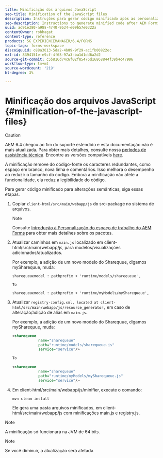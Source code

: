 ```yaml
---
title: Minificação dos arquivos JavaScript
seo-title: Minification of the JavaScript files
description: Instruções para gerar código minificado após as personalizações do espaço de trabalho do AEM Forms para otimizar os arquivos JS para a Web.
seo-description: Instructions to generate minified code after AEM Forms workspace customizations to optimize the JS files for the web.
uuid: ad91e380-a988-4740-9534-e09657e0322a
contentOwner: robhagat
content-type: reference
products: SG_EXPERIENCEMANAGER/6.4/FORMS
topic-tags: forms-workspace
discoiquuid: c88a3013-5da2-4b09-9f29-ac1fb00822ec
exl-id: 8394151e-e9cf-4f68-97a3-ba1d1dd6a2d2
source-git-commit: c5b816d74c6f02f85476d16868844f39b4c47996
workflow-type: tm+mt
source-wordcount: '219'
ht-degree: 3%

---
```


# Minificação dos arquivos JavaScript {#minification-of-the-javascript-files}

>[!CAUTION]
>
>AEM 6.4 chegou ao fim do suporte estendido e esta documentação não é mais atualizada. Para obter mais detalhes, consulte nossa [períodos de assistência técnica](https://helpx.adobe.com/br/support/programs/eol-matrix.html). Encontre as versões compatíveis [here](https://experienceleague.adobe.com/docs/).

A minificação remove do código-fonte os caracteres redundantes, como espaço em branco, nova linha e comentários. Isso melhora o desempenho ao reduzir o tamanho do código. Embora a minificação não afete a funcionalidade, ela reduz a legibilidade do código.

Para gerar código minificado para alterações semânticas, siga essas etapas.

1. Copiar `client-html/src/main/webapp/js` do src-package no sistema de arquivos.

   >[!NOTE]
   >
   >Consulte [Introdução à Personalização do espaço de trabalho do AEM Forms](/help/forms/using/introduction-customizing-html-workspace.md) para obter mais detalhes sobre os pacotes.

1. Atualizar caminhos em `main.js` localizado em client-html/src/main/webapp/js, para modelos/visualizações adicionados/atualizados.

   Por exemplo, a adição de um novo modelo do Sharequue, digamos mySharequue, muda:

   ```
   sharequeuemodel : pathprefix + 'runtime/models/sharequeue',
   
   To
   
   sharequeuemodel : pathprefix + 'runtime/myModels/mySharequeue',
   ```

1. Atualizar `registry-config.xml, located at client-html/src/main/webapp/js/resource_generator,` em caso de alteração/adição de alias em `main.js`.

   Por exemplo, a adição de um novo modelo do Sharequue, digamos mySharequue, muda:

   ```xml
   <sharequeue
               name="sharequeue"
               path="runtime/models/sharequeue.js"
               service="service"/>
   
   To
   
   <sharequeue
               name="sharequeue"
               path="runtime/myModels/mySharequeue.js"
               service="service"/>
   ```

1. Em client-html/src/main/webapp/js/minifier, execute o comando:

   ```shell
   mvn clean install
   ```

   Ele gera uma pasta arquivos minificados, em client-html/src/main/webapp/js com minificações main.js e registry.js.

>[!NOTE]
>
>A minificação só funcionará na JVM de 64 bits.

>[!NOTE]
>
>Se você diminuir, a atualização será afetada.

